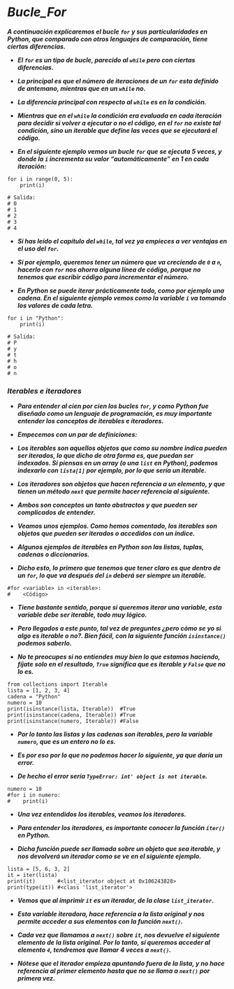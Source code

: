 # **_Bucle_For_**

**_A continuación explicaremos el bucle ```for``` y sus particularidades en Python, que comparado con otros lenguajes de comparación, tiene ciertas diferencias._**

- **_El ```for``` es un tipo de bucle, parecido al ```while``` pero con ciertas diferencias._**
  
- **_La principal es que el número de iteraciones de un ```for``` esta definido de antemano, mientras que en un ```while``` no._**
  
- **_La diferencia principal con respecto al ```while``` es en la condición._**
  
- **_Mientras que en el ```while``` la condición era evaluada en cada iteración para decidir si volver a ejecutar o no el código, en el ```for``` no existe tal condición, sino un iterable que define las veces que se ejecutará el código._**
  
- **_En el siguiente ejemplo vemos un bucle ```for``` que se ejecuta 5 veces, y donde la ```i``` incrementa su valor “automáticamente” en 1 en cada iteración:_**

```
for i in range(0, 5):
    print(i)

# Salida:
# 0
# 1
# 2
# 3
# 4
```

- **_Si has leído el capítulo del ```while```, tal vez ya empieces a ver ventajas en el uso del ```for```._**
  
- **_Si por ejemplo, queremos tener un número que va creciendo de ```0``` a ```n```, hacerlo con ```for``` nos ahorra alguna línea de código, porque no tenemos que escribir código para incrementar el número._**

- **_En Python se puede iterar prácticamente todo, como por ejemplo una cadena. En el siguiente ejemplo vemos como la variable ```i``` va tomando los valores de cada letra._**

```
for i in "Python":
    print(i)

# Salida:
# P
# y
# t
# h
# o
# n
```

### **_Iterables e iteradores_**

- **_Para entender al cien por cien los bucles ```for```, y como Python fue diseñado como un lenguaje de programación, es muy importante entender los conceptos de iterables e iteradores._**

- **_Empecemos con un par de definiciones:_**

- **_Los iterables son aquellos objetos que como su nombre indica pueden ser iterados, lo que dicho de otra forma es, que puedan ser indexados. Si piensas en un array (o una ```list``` en Python), podemos indexarlo con ```lista[1]``` por ejemplo, por lo que sería un iterable._**
  
- **_Los iteradores son objetos que hacen referencia a un elemento, y que tienen un método ```next``` que permite hacer referencia al siguiente._**

- **_Ambos son conceptos un tanto abstractos y que pueden ser complicados de entender._**
  
- **_Veamos unos ejemplos. Como hemos comentado, los iterables son objetos que pueden ser iterados o accedidos con un índice._**
  
- **_Algunos ejemplos de iterables en Python son las listas, tuplas, cadenas o diccionarios._**
  
- **_Dicho esto, lo primero que tenemos que tener claro es que dentro de un ```for```, lo que va después del ```in``` deberá ser siempre un iterable._**

```
#for <variable> in <iterable>:
#    <Código>
```

- **_Tiene bastante sentido, porque si queremos iterar una variable, esta variable debe ser iterable, todo muy lógico._**
  
- **_Pero llegados a este punto, tal vez de preguntes ¿pero cómo se yo si algo es iterable o no?. Bien fácil, con la siguiente función ```isinstance()``` podemos saberlo._**
  
- **_No te preocupes si no entiendes muy bien lo que estamos haciendo, fíjate solo en el resultado, ```True``` significa que es iterable y ```False``` que no lo es._**

``` 
from collections import Iterable
lista = [1, 2, 3, 4]
cadena = "Python"
numero = 10
print(isinstance(lista, Iterable))  #True
print(isinstance(cadena, Iterable)) #True
print(isinstance(numero, Iterable)) #False
```

- **_Por lo tanto las listas y las cadenas son iterables, pero la variable ```numero```, que es un entero no lo es._**
  
- **_Es por eso por lo que no podemos hacer lo siguiente, ya que daría un error._**
  
- **_De hecho el error sería ```TypeError: int' object is not iterable```._**

```
numero = 10
#for i in numero:
#    print(i)
```

- **_Una vez entendidos los iterables, veamos los iteradores._**
  
- **_Para entender los iteradores, es importante conocer la función ```iter()``` en Python._**
  
- **_Dicha función puede ser llamada sobre un objeto que sea iterable, y nos devolverá un iterador como se ve en el siguiente ejemplo._**

```
lista = [5, 6, 3, 2]
it = iter(lista)
print(it)       #<list_iterator object at 0x106243828>
print(type(it)) #<class 'list_iterator'>
```

- **_Vemos que al imprimir ```it``` es un iterador, de la clase ```list_iterator```._**
  
- **_Esta variable iteradora, hace referencia a la lista original y nos permite acceder a sus elementos con la función ```next()```._**
  
- **_Cada vez que llamamos a ```next()``` sobre ```it```, nos devuelve el siguiente elemento de la lista original. Por lo tanto, si queremos acceder al elemento ```4```, tendremos que llamar 4 veces a ```next()```._**
  
- **_Nótese que el iterador empieza apuntando fuera de la lista, y no hace referencia al primer elemento hasta que no se llama a ```next()``` por primera vez._**
